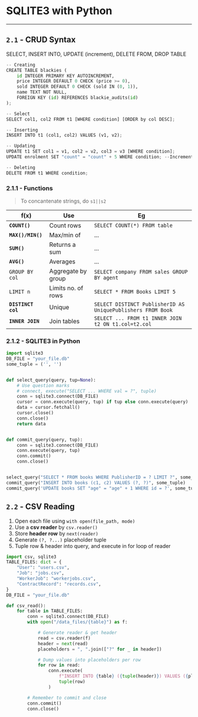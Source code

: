 # SQLITE3 with Python
--- 
## **`2.1` - CRUD Syntax**
SELECT, INSERT INTO, UPDATE (increment), DELETE FROM, DROP TABLE


```python
-- Creating
CREATE TABLE blackies (
    id INTEGER PRIMARY KEY AUTOINCREMENT,
    price INTEGER DEFAULT 0 CHECK (price >= 0),
    sold INTEGER DEFAULT 0 CHECK (sold IN (0, 1)),
    name TEXT NOT NULL,
    FOREIGN KEY (id) REFERENCES blackie_audits(id)
);

-- Select
SELECT col1, col2 FROM t1 [WHERE condition] [ORDER by col DESC];

-- Inserting
INSERT INTO t1 (col1, col2) VALUES (v1, v2);

-- Updating
UPDATE t1 SET col1 = v1, col2 = v2, col3 = v3 [WHERE condition];
UPDATE enrolment SET "count" = "count" + 5 WHERE condition; --Increment by 5

-- Deleting
DELETE FROM t1 WHERE condition;
```

### 2.1.1 - Functions
> To concantenate strings, do `s1||s2`


| f(x) | Use | Eg |
| --- | --- | --- |
| __**`COUNT()`**__ | Count rows | `SELECT COUNT(*) FROM table` |
| __**`MAX()/MIN()`**__ | Max/min of | ... |
| __**`SUM()`**__ | Returns a sum | ... |
| __**`AVG()`**__ | Averages | ... |
| `GROUP BY col` | Aggregate by group | `SELECT company FROM sales GROUP BY agent` |
| `LIMIT n` | Limits no. of rows | `SELECT * FROM Books LIMIT 5` |
| __**`DISTINCT col`**__ | Unique | `SELECT DISTINCT PublisherID AS UniquePublishers FROM Book` |
| __**`INNER JOIN`**__ | Join tables | `SELECT ... FROM t1 INNER JOIN t2 ON t1.col=t2.col` |

### 2.1.2 - SQLITE3 in Python


```python
import sqlite3
DB_FILE = "your_file.db"
some_tuple = ('', '')


def select_query(query, tup=None):
    # Use question marks
    # connect, execute("SELECT ... WHERE val = ?", tuple)
    conn = sqlite3.connect(DB_FILE)
    cursor = conn.execute(query, tup) if tup else conn.execute(query)
    data = cursor.fetchall()
    cursor.close()
    conn.close()
    return data


def commit_query(query, tup):
    conn = sqlite3.connect(DB_FILE)
    conn.execute(query, tup)
    conn.commit()
    conn.close()


select_query("SELECT * FROM books WHERE PublisherID = ? LIMIT ?", some_tuple)
commit_query("INSERT INTO books (c1, c2) VALUES (?, ?)", some_tuple)
commit_query('UPDATE books SET "age" = "age" + 1 WHERE id = ?', some_tuple)
```

## **`2.2` - CSV Reading**
1. Open each file using `with open(file_path, mode)`<br>
2. Use a **csv reader** by `csv.reader()`<br>
3. Store **header row** by `next(reader)`<br>
4. Generate `(?, ?...)` placeholder tuple<br>
5. Tuple row & header into query, and execute in for loop of reader


```python
import csv, sqlite3
TABLE_FILES: dict = {
    "User": "users.csv",
    "Job": "jobs.csv",
    "WorkerJob": "workerjobs.csv",
    "ContractRecord": "records.csv",
}
DB_FILE = "your_file.db"

def csv_read():
    for table in TABLE_FILES:
        conn = sqlite3.connect(DB_FILE)
        with open("/data_files/{table}") as f:

            # Generate reader & get header
            read = csv.reader(f)
            header = next(read)
            placeholders = ", ".join(["?" for _ in header])

            # Dump values into placeholders per row
            for row in read:
                conn.execute(
                    f"INSERT INTO {table} ({tuple(header)}) VALUES ({placeholders})",
                    tuple(row)
                )

        # Remember to commit and close
        conn.commit()
        conn.close()
```
